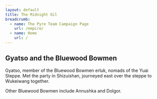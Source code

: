 ```yaml
---
layout: default
title: The Midnight Oil
breadcrumb:
  - name: The Pyre Team Campaign Page
    url: /empire/
  - name: Home
    url: /
---
```

## Gyatso and the Bluewood Bowmen

Gyatso, member of the Bluewood Bowmen erluk, nomads of the Yuai Steppe. Met the party in Shizuishan, journeyed east over the steppe to Wukeiwang together.

Other Bluewood Bowmen include Annushka and Dolgor.
